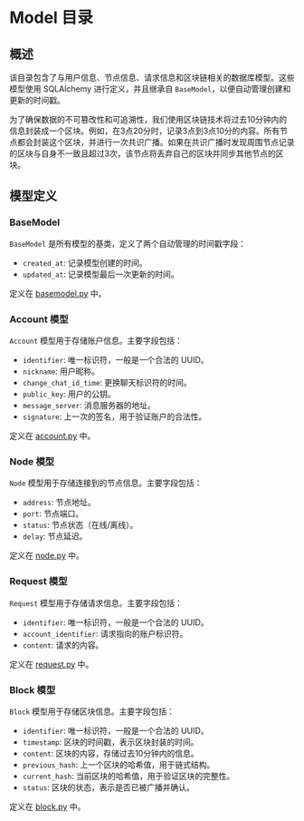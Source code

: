 # Model 目录

## 概述
该目录包含了与用户信息、节点信息、请求信息和区块链相关的数据库模型。这些模型使用 SQLAlchemy 进行定义，并且继承自 `BaseModel`，以便自动管理创建和更新的时间戳。

为了确保数据的不可篡改性和可追溯性，我们使用区块链技术将过去10分钟内的信息封装成一个区块。例如，在3点20分时，记录3点到3点10分的内容。所有节点都会封装这个区块，并进行一次共识广播。如果在共识广播时发现周围节点记录的区块与自身不一致且超过3次，该节点将丢弃自己的区块并同步其他节点的区块。

## 模型定义

### BaseModel
`BaseModel` 是所有模型的基类，定义了两个自动管理的时间戳字段：
- `created_at`: 记录模型创建的时间。
- `updated_at`: 记录模型最后一次更新的时间。

定义在 [basemodel.py](basemodel.py) 中。

### Account 模型
`Account` 模型用于存储账户信息。主要字段包括：
- `identifier`: 唯一标识符，一般是一个合法的 UUID。
- `nickname`: 用户昵称。
- `change_chat_id_time`: 更换聊天标识符的时间。
- `public_key`: 用户的公钥。
- `message_server`: 消息服务器的地址。
- `signature`: 上一次的签名，用于验证账户的合法性。

定义在 [account.py](account.py) 中。

### Node 模型
`Node` 模型用于存储连接到的节点信息。主要字段包括：
- `address`: 节点地址。
- `port`: 节点端口。
- `status`: 节点状态（在线/离线）。
- `delay`: 节点延迟。

定义在 [node.py](node.py) 中。

### Request 模型
`Request` 模型用于存储请求信息。主要字段包括：
- `identifier`: 唯一标识符，一般是一个合法的 UUID。
- `account_identifier`: 请求指向的账户标识符。
- `content`: 请求的内容。

定义在 [request.py](request.py) 中。

### Block 模型
`Block` 模型用于存储区块信息。主要字段包括：
- `identifier`: 唯一标识符，一般是一个合法的 UUID。
- `timestamp`: 区块的时间戳，表示区块封装的时间。
- `content`: 区块的内容，存储过去10分钟内的信息。
- `previous_hash`: 上一个区块的哈希值，用于链式结构。
- `current_hash`: 当前区块的哈希值，用于验证区块的完整性。
- `status`: 区块的状态，表示是否已被广播并确认。

定义在 [block.py](block.py) 中。